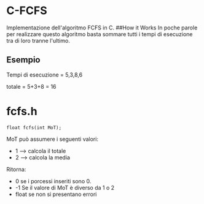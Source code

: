 # C-FCFS
Implementazione dell'algoritmo FCFS in C.
##How it Works
In poche parole per realizzare questo algoritmo basta sommare tutti i tempi di esecuzione tra di loro tranne l'ultimo.
## Esempio
Tempi di esecuzione = 5,3,8,6

totale = 5+3+8 = 16
# fcfs.h
`float fcfs(int MoT);`

MoT può assumere i seguenti valori:
* 1 --> calcola il totale
* 2 --> calcola la media

Ritorna: 
* 0 se i porcessi inseriti sono 0.
* -1 Se il valore di MoT è diverso da 1 o 2
* float se non si presentano errori

